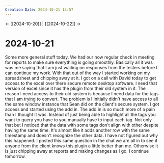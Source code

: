 ```yaml
---
Creation Date: 2024-10-21 13:57
---
```


<- [[2024-10-20]] | [[2024-10-22]]  ->

# 2024-10-21
Some more general stuff today. We had our now regular check in meeting for
reports to make sure everything is going smoothly. Basically all it was was me
saying that I am just waiting on responses from the testers before I can
continue my work. With that out of the way I started working on my spreadsheet
and chipping away at it. I got on a call with David today to get access to the
excel over there secure remote desktop software. I need that version of excel
since it has the plugin from their old system in it. The reason I need access to
their old system is because I need data for the tags that I am trying to
convert. The problem is I initially didn't have access to all the same window
instance that Sean did on the client's secure system. I got access and started
using the add in. The add in is so much more of a pain than I thought it was.
Instead of just being able to highlight all the tags you want to query you have
to you manually have to input each tag. Not only that but I noticed that the
data with some tags don't align with other despite having the same time. It's
almost like it adds another row with the same timestamp and doesn't recognize
the other data. I have not figured out why this happened. I posted this same
question in the chat we are all in to see if anyone from the client knows this
plugin a little better than me. Otherwise it is just chipping away at reports
and making changes as I go. I continue tomorrow.